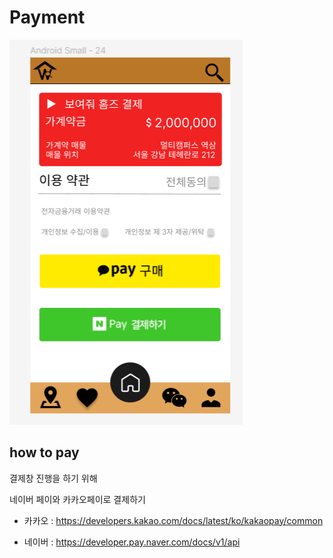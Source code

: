 # Payment


![Alt text](image.png)

## how to pay
결제창 진행을 하기 위해

네이버 페이와 카카오페이로 결제하기

- 카카오 : https://developers.kakao.com/docs/latest/ko/kakaopay/common 

- 네이버 : https://developer.pay.naver.com/docs/v1/api  
